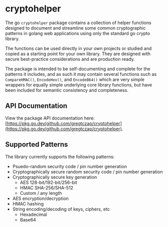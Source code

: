 # cryptohelper

The go `cryptohelper` package contains a collection of helper functions designed to document and streamline some common cryptographic patterns in golang web applications using only the standard go crypto library.

The functions can be used directly in your own projects or studied and copied as a starting point for your own library. They are designed with secure best-practice considerations and are production ready.

The package is intended to be self-documenting and complete for the patterns it includes, and as such it may contain several functions such as `CompareHMAC()`, `EncodeHex()`, and `EncodeB64()` which are very simple wrappers for equally simple underlying core library functions, but have been included for semantic consistency and completeness.

## API Documentation

View the package API documentation here: [https://pkg.go.dev/github.com/gregtczap/cryptohelper](https://pkg.go.dev/github.com/gregtczap/cryptohelper).

## Supported Patterns

The library currently supports the following patterns:

* Psuedo-random security code / pin number generation
* Cryptographically secure random security code / pin number generation
* Cryptographically secure key generation
  * AES 128-bit/192-bit/256-bit
  * HMAC SHA-256/SHA-512
  * Custom / any length
* AES encryption/decryption
* HMAC hashing
* String encoding/decoding of keys, ciphers, etc
  * Hexadecimal
  * Base64
